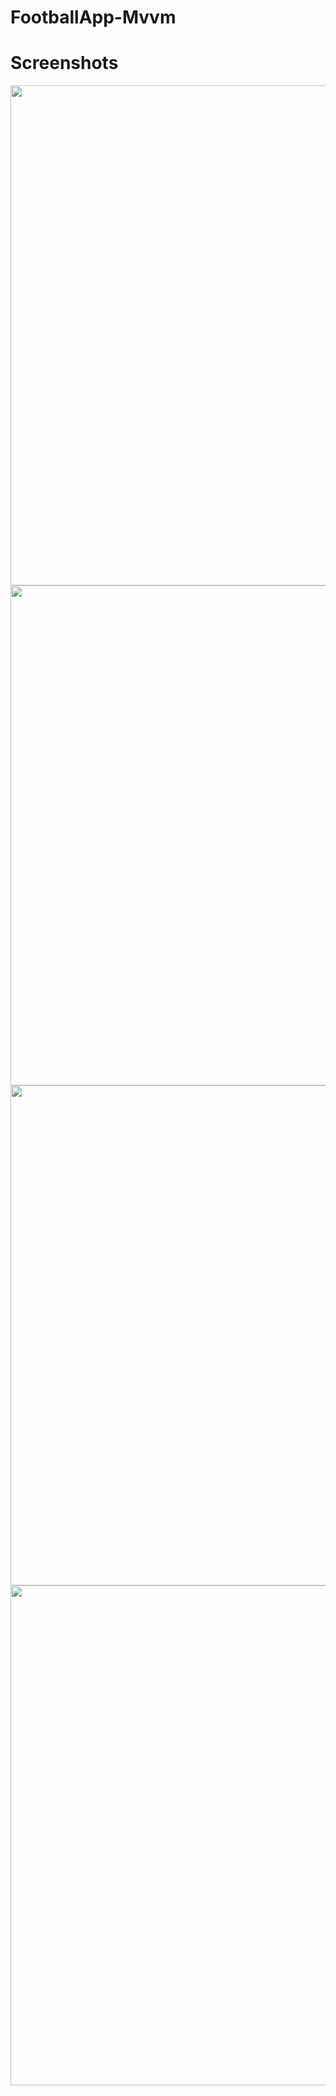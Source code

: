 # FootballApp-Mvvm

# Screenshots

<img src="https://user-images.githubusercontent.com/95674842/177050167-26e4218e-d361-49b3-b8a5-d46576d788db.png" widht="350" height="800">
<img src="https://user-images.githubusercontent.com/95674842/177050169-5f26fd89-175f-4247-8927-3a4e073ed5ba.png" widht="350" height="800">
<img src="https://user-images.githubusercontent.com/95674842/177050172-b2f4b1e6-fc7d-4433-b2f7-54282808b403.png" widht="350" height="800">
<img src="https://user-images.githubusercontent.com/95674842/177050175-5821cf1d-5b3d-42f7-b919-ce180af99504.png" widht="350" height="800">


